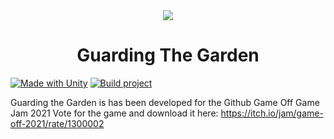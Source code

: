<div align="center">
    <img src="Assets/UI Assets/Title.png">
    <h1>Guarding The Garden</h1>
</div align="center">

[![Made with Unity](https://img.shields.io/badge/Made%20with-Unity-57b9d3.svg?style=for-the-badge&logo=unity)](https://unity3d.com)
[![Build project](https://img.shields.io/github/workflow/status/KennanHunter/GameOff2021/Build%20project?style=for-the-badge)](https://github.com/KennanHunter/GameOff2021/actions/)

Guarding the Garden is has been developed for the Github Game Off Game Jam 2021
Vote for the game and download it here: https://itch.io/jam/game-off-2021/rate/1300002
